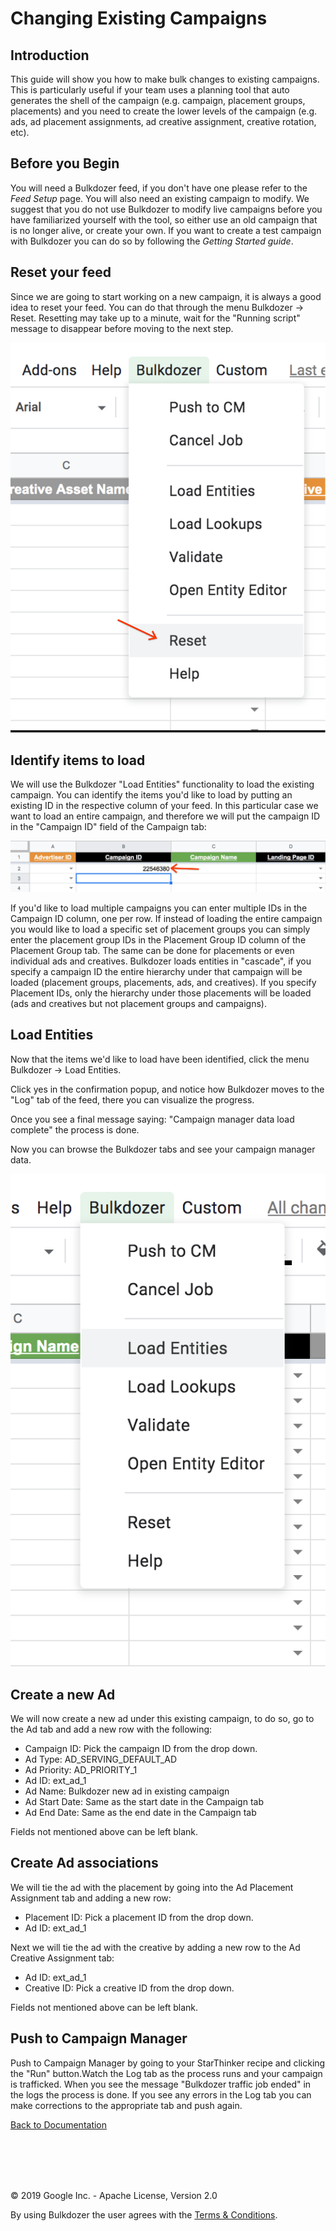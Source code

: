 
# Changing Existing Campaigns

## Introduction

This guide will show you how to make bulk changes to existing campaigns.
This is particularly useful if your team uses a planning tool that auto
generates the shell of the campaign (e.g. campaign, placement groups,
placements) and you need to create the lower levels of the campaign
(e.g. ads, ad placement assignments, ad creative assignment, creative
rotation, etc).

## Before you Begin

You will need a Bulkdozer feed, if you don't have one please refer to
the *Feed Setup* page. You will also need an existing campaign to
modify. We suggest that you do not use Bulkdozer to modify live
campaigns before you have familiarized yourself with the tool, so either
use an old campaign that is no longer alive, or create your own. If you
want to create a test campaign with Bulkdozer you can do so by following
the *Getting Started guide*.

## Reset your feed

Since we are going to start working on a new campaign, it is always a
good idea to reset your feed. You can do that through the menu Bulkdozer
-> Reset. Resetting may take up to a minute, wait for the "Running
script" message to disappear before moving to the next step.

![Bulkdozer_drop_down_menu](Images/bulkdozer_dropdown_menu.png)

## Identify items to load

We will use the Bulkdozer "Load Entities" functionality to load the
existing campaign. You can identify the items you'd like to load by
putting an existing ID in the respective column of your feed. In this
particular case we want to load an entire campaign, and therefore we
will put the campaign ID in the "Campaign ID" field of the Campaign tab:


![Bulkdozer_Campaign_tab](Images/Bulkdozer_Campaign_tab.png)

If you'd like to load multiple campaigns you can enter multiple IDs in
the Campaign ID column, one per row. If instead of loading the entire
campaign you would like to load a specific set of placement groups you
can simply enter the placement group IDs in the Placement Group ID
column of the Placement Group tab. The same can be done for placements
or even individual ads and creatives. Bulkdozer loads entities in
"cascade", if you specify a campaign ID the entire hierarchy under that
campaign will be loaded (placement groups, placements, ads, and
creatives). If you specify Placement IDs, only the hierarchy under those
placements will be loaded (ads and creatives but not placement groups
and campaigns).


## Load Entities

Now that the items we'd like to load have been identified, click the
menu Bulkdozer -> Load Entities.

Click yes in the confirmation popup, and notice how Bulkdozer moves to
the "Log" tab of the feed, there you can visualize the progress.

Once you see a final message saying: "Campaign manager data load
complete" the process is done.

Now you can browse the Bulkdozer tabs and see your campaign manager
data.

![Bulkdozer_load_entities](Images/bulkdozer_load_entities_menu.png)

## Create a new Ad

We will now create a new ad under this existing campaign, to do so, go
to the Ad tab and add a new row with the following:
- Campaign ID: Pick the campaign ID from the drop down.
- Ad Type: AD_SERVING_DEFAULT_AD
- Ad Priority: AD_PRIORITY_1
- Ad ID: ext_ad_1
- Ad Name: Bulkdozer new ad in existing campaign
- Ad Start Date: Same as the start date in the Campaign tab
- Ad End Date: Same as the end date in the Campaign tab

Fields not mentioned above can be left blank.


## Create Ad associations

We will tie the ad with the placement by going into the Ad Placement
Assignment tab and adding a new row:

- Placement ID: Pick a placement ID from the drop down.
- Ad ID: ext_ad_1

Next we will tie the ad with the creative by adding a new row to the Ad
Creative Assignment tab:

- Ad ID: ext_ad_1
- Creative ID: Pick a creative ID from the drop down.

Fields not mentioned above can be left blank.

## Push to Campaign Manager

Push to Campaign Manager by going to your StarThinker recipe and clicking the
"Run" button.Watch the Log tab as the process runs and your campaign is
trafficked. When you see the message "Bulkdozer traffic job ended" in the logs
the process is done. If you see any errors in the Log tab you can make
corrections to the appropriate tab and push again.


[Back to Documentation](Intsallation_and_User_guides.md) <br/>


<br/><br/>
---
&copy; 2019 Google Inc. - Apache License, Version 2.0

By using Bulkdozer the user agrees with the [Terms & Conditions](Terms_and_Conditions.md).
